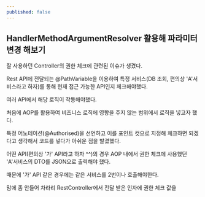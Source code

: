 ```yaml
---
published: false
---
```

## HandlerMethodArgumentResolver 활용해 파라미터 변경 해보기


잘 사용하던 Controller의 권한 체크에 관련된 이슈가 생겼다.

Rest API에 전달되는 @PathVariable을 이용하여 특정 서비스(DB 조회, 편의상 'A'서비스라고 하자)를 통해 현재 접근 가능한 API인지 체크해야했다.

여러 API에서 해당 로직이 작동해야했다.

처음에 AOP를 활용하여 비즈니스 로직에 영향을 주지 않는 범위에서 로직을 넣고자 했다.

특정 어노테이션(@Authorised)을 선언하고 이를 포인트 컷으로 지정해 체크하면 되겠다고 생각해서 코드를 넣다가 아쉬운 점을 발겼했다.

어떤 API(편의상 '가' API라고 하자 ^^)의 경우 AOP 내에서 권한 체크에 사용했던  'A'서비스의 DTO를 JSON으로 출력해야 했다.

때문에 '가' API 같은 경우에는 같은 서비스를 2번이나 호출해야한다.

맘에 좀 안들어 차라리 RestController에서 전달 받은 인자에 권한 체크 값을 

<!--stackedit_data:
eyJoaXN0b3J5IjpbMTQ4MjAxNDQ1OF19
-->